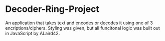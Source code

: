 # Decoder-Ring-Project

An application that takes text and encodes or decodes it using one of 3 encriptions/ciphers.
Styling was given, but all funcitonal logic was built out in JavaScript by ALaird42.
